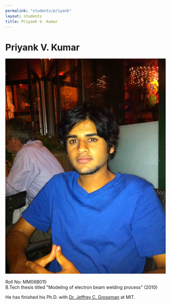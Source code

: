 ```yaml
---
permalink: "students/priyank"
layout: students
title: Priyank V. Kumar
---
```

# Priyank V. Kumar 

![Priyank](../assets/images/priyank2.jpg)

Roll No: MM06B015  
B.Tech thesis titled "Modeling of electron beam welding process" (2010)   

He has finished his Ph.D. with [Dr. Jeffrey C. Grossman](http://zeppola.mit.edu/index.php?option=com_content&view=section&layout=blog&id=4&Itemid=4) at MIT.
